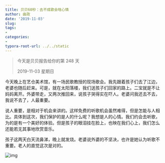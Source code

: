 ```yaml
---
title: 贝贝60秒：去不成歌会啥心情
author: 曲政
date: '2019-11-03'
slug: 
tags:
- 
categories:
- 
typora-root-url: ../../static
---
```


>   今天是贝贝报告给你的第 248 天
>
>   2019-11-03 星期日

今天晚上在艺仓美术馆，有一场民歌教授的现场歌会。我先跟着孩子们去了江边，老婆也随后赶来。可是，就在太阳落楼，我们送孩子们回家的路上。二宝就是不让妈妈离开。外婆带走，又两次推回来，说孩子哭得实在吓人。老婆问我还去不去，我说不去了，人最重要。

说人重要，是相对于机会来讲的。这样免费的听歌机会虽然难得，但是怎能与人相比。具体到这次，我们保护的是人的什么呢？我想是人的心情。我们约会去听歌，为的是有一个美好的体验。但是孩子的眼泪挂在脸上，也映在我们心上，我们怎么还能若无其事地欣赏音乐。

孩子这两天白天流鼻涕，晚上就发烧。老婆说外婆的不坚决，也许是她认为听歌不重要。老人的直觉这次是对的。

![img](/images/2019-11-03-%E8%B4%9D%E8%B4%9D60%E7%A7%92%EF%BC%9A%E5%8E%BB%E4%B8%8D%E6%88%90%E6%AD%8C%E4%BC%9A%E5%95%A5%E5%BF%83%E6%83%85/640-20200406142244905.jpeg)


​